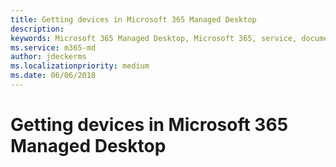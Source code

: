 ```yaml
---
title: Getting devices in Microsoft 365 Managed Desktop 
description:  
keywords: Microsoft 365 Managed Desktop, Microsoft 365, service, documentation
ms.service: m365-md
author: jdeckerms
ms.localizationpriority: medium
ms.date: 06/06/2018
---
```


# Getting devices in Microsoft 365 Managed Desktop